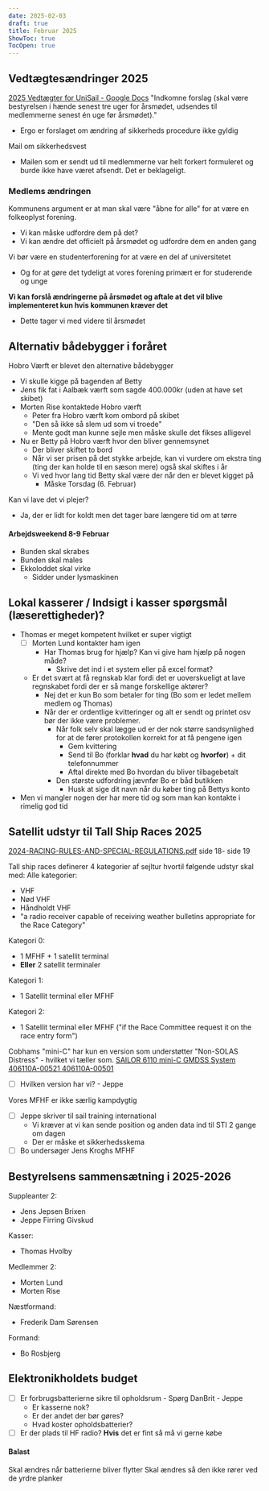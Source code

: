 ```yaml
---
date: 2025-02-03
draft: true
title: Februar 2025
ShowToc: true
TocOpen: true
---
```

## Vedtægtesændringer 2025

[2025 Vedtægter for UniSail - Google Docs](https://docs.google.com/document/d/1AZJgNG-O538WrWbajeraB3N4teDwVPPCfEywPy_0Xjc/edit?tab=t.0#heading=h.fff21abrwrcu)
"Indkomne forslag (skal være bestyrelsen i hænde senest tre uger for årsmødet, udsendes til medlemmerne senest én uge før årsmødet)."
- Ergo er forslaget om ændring af sikkerheds procedure ikke gyldig

Mail om sikkerhedsvest
- Mailen som er sendt ud til medlemmerne var helt forkert formuleret og burde ikke have været afsendt. Det er beklageligt.
### Medlems ændringen

Kommunens argument er at man skal være "åbne for alle" for at være en folkeoplyst forening.
- Vi kan måske udfordre dem på det?
- Vi kan ændre det officielt på årsmødet og udfordre dem en anden gang

Vi bør være en studenterforening for at være en del af universitetet
- Og for at gøre det tydeligt at vores forening primært er for studerende og unge

**Vi kan forslå ændringerne på årsmødet og aftale at det vil blive implementeret kun hvis kommunen kræver det**
- Dette tager vi med videre til årsmødet
## Alternativ bådebygger i foråret

Hobro Værft er blevet den alternative bådebygger
- Vi skulle kigge på bagenden af Betty
- Jens fik fat i Aalbæk værft som sagde 400.000kr (uden at have set skibet)
- Morten Rise kontaktede Hobro værft 
	- Peter fra Hobro værft kom ombord på skibet
	- "Den så ikke så slem ud som vi troede"
	- Mente godt man kunne sejle men måske skulle det fikses alligevel
- Nu er Betty på Hobro værft hvor den bliver gennemsynet
	- Der bliver skiftet to bord
	- Når vi ser prisen på det stykke arbejde, kan vi vurdere om ekstra ting (ting der kan holde til en sæson mere) også skal skiftes i år
	- Vi ved hvor lang tid Betty skal være der når den er blevet kigget på
		- Måske Torsdag (6. Februar)

Kan vi lave det vi plejer?
- Ja, der er lidt for koldt men det tager bare længere tid om at tørre

#### Arbejdsweekend 8-9 Februar

- Bunden skal skrabes
- Bunden skal males
- Ekkoloddet skal virke
	- Sidder under lysmaskinen

## Lokal kasserer / Indsigt i kasser spørgsmål (læserettigheder)?

- Thomas er meget kompetent hvilket er super vigtigt
	- [ ] Morten Lund kontakter ham igen
		- Har Thomas brug for hjælp? Kan vi give ham hjælp på nogen måde?
			- Skrive det ind i et system eller på excel format?
	- Er det svært at få regnskab klar fordi det er uoverskueligt at lave regnskabet fordi der er så mange forskellige aktører?
		- Nej det er kun Bo som betaler for ting (Bo som er ledet mellem medlem og Thomas)
		- Når der er ordentlige kvitteringer og alt er sendt og printet osv bør der ikke være problemer.
			- Når folk selv skal lægge ud er der nok større sandsynlighed for at de fører protokollen korrekt for at få pengene igen
				- Gem kvittering
				- Send til Bo (forklar **hvad** du har købt og **hvorfor**) + dit telefonnummer
				- Aftal direkte med Bo hvordan du bliver tilbagebetalt
			- Den største udfordring jævnfør Bo er båd butikken
				- Husk at sige dit navn når du køber ting på Bettys konto
- Men vi mangler nogen der har mere tid og som man kan kontakte i rimelig god tid

## Satellit udstyr til Tall Ship Races 2025

[2024-RACING-RULES-AND-SPECIAL-REGULATIONS.pdf](https://sailtraininginternational.org/app/uploads/2024/06/2024-RACING-RULES-AND-SPECIAL-REGULATIONS.pdf) side 18- side 19

Tall ship races definerer 4 kategorier af sejltur hvortil følgende udstyr skal med:
Alle kategorier:

- VHF
- Nød VHF
- Håndholdt VHF
- "a radio receiver capable of receiving weather bulletins appropriate for the Race Category"

Kategori 0:

- 1 MFHF + 1 satellit terminal
- **Eller** 2 satellit terminaler

Kategori 1:

- 1 Satellit terminal eller MFHF

Kategori 2:

- 1 Satellit terminal eller MFHF ("if the Race Committee request it on the race entry form")

Cobhams "mini-C" har kun en version som understøtter "Non-SOLAS Distress" - hvilket vi tæller som.  [SAILOR 6110 mini-C GMDSS System 406110A-00521 406110A-00501](https://www.bluesat.com/sailor-6110-mini-c-gmdss-system.html)

- [ ] Hvilken version har vi? - Jeppe

Vores MFHF er ikke særlig kampdygtig

- [ ] Jeppe skriver til sail training international 
	- Vi kræver at vi kan sende position og anden data ind til STI 2 gange om dagen
	- Der er måske et sikkerhedsskema
- [ ] Bo undersøger Jens Kroghs MFHF

## Bestyrelsens sammensætning i 2025-2026

Suppleanter 2:
- Jens Jepsen Brixen
- Jeppe Firring Givskud

Kasser:
- Thomas Hvolby

Medlemmer 2:
- Morten Lund
- Morten Rise

Næstformand:
- Frederik Dam Sørensen

Formand:
- Bo Rosbjerg

## Elektronikholdets budget

- [ ] Er forbrugsbatterierne sikre til opholdsrum - Spørg DanBrit - Jeppe
	- Er kasserne nok?
	- Er der andet der bør gøres?
	- Hvad koster opholdsbatterier?
- [ ] Er der plads til HF radio?
**Hvis** det er fint så må vi gerne købe
#### Balast

Skal ændres når batterierne bliver flytter
Skal ændres så den ikke rører ved de yrdre planker

